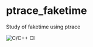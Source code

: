 # ptrace_faketime
Study of faketime using ptrace

![C/C++ CI](https://github.com/Zibri/ptrace_faketime/workflows/C/C++%20CI/badge.svg)
